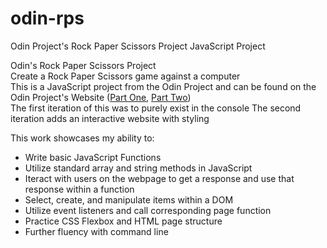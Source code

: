 # odin-rps

Odin Project's Rock Paper Scissors Project JavaScript Project

Odin's Rock Paper Scissors Project \
Create a Rock Paper Scissors game against a computer \
This is a JavaScript project from the Odin Project and can be found on the Odin Project's Website ([Part One](https://www.theodinproject.com/lessons/foundations-rock-paper-scissors), [Part Two](https://www.theodinproject.com/lessons/foundations-revisiting-rock-paper-scissors)) \
The first iteration of this was to purely exist in the console
The second iteration adds an interactive website with styling

This work showcases my ability to:

- Write basic JavaScript Functions
- Utilize standard array and string methods in JavaScript
- Iteract with users on the webpage to get a response and use that response within a function
- Select, create, and manipulate items within a DOM
- Utilize event listeners and call corresponding page function
- Practice CSS Flexbox and HTML page structure
- Further fluency with command line
